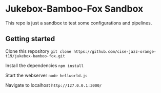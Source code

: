 # Jukebox-Bamboo-Fox Sandbox

This repo is just a sandbox to test some configurations and pipelines.

## Getting started

Clone this repository
`git clone https://github.com/cise-jazz-orange-t19/jukebox-bamboo-fox.git`

Install the dependencies
`npm install`

Start the webserver
`node hellworld.js`

Navigate to localhost
`http://127.0.0.1:3000/`